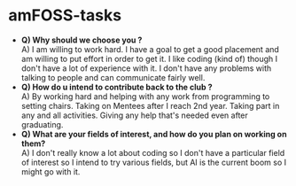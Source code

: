 # amFOSS-tasks
- **Q) Why should we choose you ?**  
A) I am willing to work hard.
   I have a goal to get a good placement and am willing to put effort in order to get it.
   I like coding (kind of) though I don't have a lot of experience with it.
   I don't have any problems with talking to people and can communicate fairly well.
- **Q) How do u intend to contribute back to the club ?**  
A) By working hard and helping with any work from programming to setting chairs.
   Taking on Mentees after I reach 2nd year.
   Taking part in any and all activities.
   Giving any help that's needed even after graduating.
- **Q) What are your fields of interest, and how do you plan on working on them?**  
A) I don't really know a lot about coding so I don't have a particular field of interest so I intend to try various fields, but AI is the current boom so I might go with it.